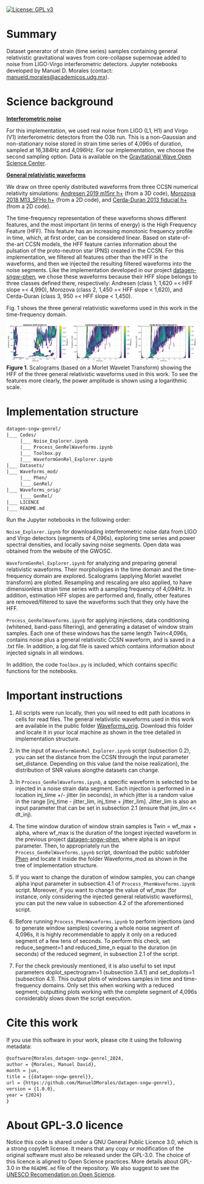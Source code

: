 [![License: GPL v3](https://img.shields.io/badge/License-GPLv3-blue.svg)](https://www.gnu.org/licenses/gpl-3.0)

# Summary

Dataset generator of strain (time series) samples containing general relativistic gravitational waves from core-collapse supernovae added to noise from LIGO-Virgo interferometric detectors. Jupyter notebooks developed by Manuel D. Morales (contact: <manueld.morales@academicos.udg.mx>).

# Science background

<b><ins>Interferometric noise</ins></b>

For this implementation, we used real noise from LIGO (L1, H1) and Virgo (V1) interferometric detectors from the O3b run. This is a non-Gaussian and non-stationary noise stored in strain time series of 4,096s of duration, sampled at 16,384Hz and 4,096Hz. For our implementation, we choose the second sampling option. Data is available on the [Gravitational Wave Open Science Center](https://gwosc.org/).

<b><ins>General relativistic waveforms</ins></b>

We draw on three openly distributed waveforms from three CCSN numerical relativity simulations: [Andresen 2019 m15nr h+](https://doi.org/10.1093/mnras/stz990) (from a 3D code), [Morozova 2018 M13_SFHo h+](https://doi.org/10.3847/1538-4357/aac5f1) (from a 2D code), and [Cerda-Duran 2013 fiducial h+](https://iopscience.iop.org/article/10.1088/2041-8205/779/2/L18) (from a 2D code).

The time-frequency representation of these waveforms shows different features, and the most important (in terms of energy) is the High Frequency Feature (HFF). This feature has an increasing monotonic frequency profile in time, which, at first order, can be considered linear. Based on state-of-the-art CCSN models, the HFF feature carries information about the pulsation of the proto-neutron star (PNS) created in the CCSN. For this implementation, we filtered all features other than the HFF in the waveforms, and then we injected the resulting filtered waveforms into the noise segments. Like the implementation developed in our project [datagen-sngw-phen](https://github.com/ManuelDMorales/datagen-sngw-phen), we chose these waveforms because their HFF slope belongs to three classes defined there, respectively: Andresen (class 1, 1,620 =< HFF slope =< 4,990), Morozova (class 2, 1,450 =< HFF slope < 1,620), and Cerda-Duran (class 3, 950 =< HFF slope < 1,450).

Fig. 1 shows the three general relativistic waveforms used in this work in the time-frequency domain.

![GenRel_WF](Pictures/waveforms_genrel.jpg)
<b>Figure 1</b>. Scalograms (based on a Morlet Wavelet Transform) showing the HFF of the three general relativistic waveforms used in this work. To see the features more clearly, the power amplitude is shown using a logarithmic scale.

# Implementation structure

```
datagen-sngw-genrel/
|___ Codes/
     |___ Noise_Explorer.ipynb
     |___ Process_GenRelWaveforms.ipynb
     |___ Toolbox.py
     |___ WaveformGenRel_Explorer.ipynb
|___ Datasets/
|___ Waveforms_mod/
     |___ Phen/
     |___ GenRel/
|___ Waveforms_orig/
     |___ GenRel/
|___ LICENCE
|___ README.md
```

Run the Jupyter notebooks in the following order:

`Noise_Explorer.ipynb` for downloading interferometric noise data from LIGO and Virgo detectors (segments of 4,096s), exploring time series and power spectral densities, and locally saving noise segments. Open data was obtained from the website of the GWOSC.

`WaveformGenRel_Explorer.ipynb` for analyzing and preparing general relativistic waveforms. Their morphologies in the time domain and the time-frequency domain are explored. Scalograms (applying Morlet wavelet transform) are plotted. Resampling and rescaling are also applied, to have dimensionless strain time series with a sampling frequency of 4,094Hz. In addition, estimation HFF slopes are performed and, finally, other features are removed/filtered to save the waveforms such that they only have the HFF.

`Process_GenRelWaveforms.ipynb` for applying injections, data conditioning (whitened, band-pass filtering), and generating a dataset of window strain samples. Each one of these windows has the same length Twin<4,096s, contains noise plus a general relativistic CCSN waveform, and is saved in a .txt file. In addition, a log.dat file is saved which contains information about injected signals in all windows.

In addition, the code `Toolbox.py` is included, which contains specific functions for the notebooks.

# Important instructions

1. All scripts were run locally, then you will need to edit path locations in cells for read files. The general relativistic waveforms used in this work are available in the public folder [Waveforms_orig](https://drive.google.com/drive/folders/1IIUoJQ5gyzyqX7q3UhA53ws6la35QXE9?usp=sharing). Download this folder and locate it in your local machine as shown in the tree detailed in implementation structure.

2. In the input of `WaveformGenRel_Explorer.ipynb` script (subsection 0.2), you can set the distance from the CCSN through the input parameter set_distance. Depending on this value (and the noise realization), the distribution of SNR values alongthe datasets can change.

3. In `Process_GenRelWaveforms.ipynb`, a specific waveform is selected to be injected in a noise strain data segment. Each injection is performed in a location inj_time +/- jitter (in seconds), in which jitter is a random value in the range [inj_time - jitter_lim, inj_time + jitter_lim]. Jitter_lim is also an input parameter that can be set in subsection 2.1 (ensure that jim_lim << dt_inj).

4. The time window duration of window strain samples is Twin = wf_max + alpha, where wf_max is the duration of the longest injected waveform in the previous project [datagen-sngw-phen](https://github.com/ManuelDMorales/datagen-sngw-phen), where alpha is an input parameter. Then, to appropriately run the `Process_GenRelWaveforms.ipynb` script, download the public subfolder [Phen](https://drive.google.com/drive/folders/1zBhZcY6Gesn3Tsdb4psPeH4uPLRHGH5s?usp=sharing) and locate it inside the folder Waveforms_mod as shown in the tree of implementation structure.
   
5. If you want to change the duration of window samples, you can change alpha input parameter in subsection 4.1 of `Process_PhenWaveforms.ipynb` script. Moreover, if you want to change the value of wf_max (for instance, only considering the injected general relativistic waveforms), you can put the new value in subsection 4.2 of the aforementioned script.

6. Before running `Process_PhenWaveforms.ipynb` to perform injections (and to generate window samples) covering a whole noise segment of 4,096s, it is highly recommendable to apply it only on a reduced segment of a few tens of seconds. To perform this check, set reduce_segment=1 and reduced_time_n equal to the duration (in seconds) of the reduced segment, in subsection 2.1 of the script.
   
7. For the check previously mentioned, it is also useful to set input parameters doplot_spectrogram=1 (subsection 3.4.1) and set_doplots=1 (subsection 4.1). This output plots of windows samples in time and time-frequency domains. Only set this when working with a reduced segment; outputting plots working with the complete segment of 4,096s considerably slows down the script execution.

# Cite this work

If you use this software in your work, please cite it using the following metadata:

```
@software{Morales_datagen-sngw-genrel_2024,
author = {Morales, Manuel David},
month = jun,
title = {{datagen-sngw-genrel}},
url = {https://github.com/ManuelDMorales/datagen-sngw-genrel},
version = {1.0.0},
year = {2024}
}
```

# About GPL-3.0 licence

Notice this code is shared under a GNU General Public Licence 3.0, which is a strong copyleft license. It means that any copy or modification of the original software must also be released under the GPL-3.0. The choice of this licence is aligned to Open Science practices. More details about GPL-3.0 in the `README.md` file of the repository. We also suggest to see the [UNESCO Recomendation on Open Science](https://www.unesco.org/en/open-science/about?hub=686).
